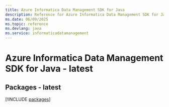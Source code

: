 ```yaml
---
title: Azure Informatica Data Management SDK for Java
description: Reference for Azure Informatica Data Management SDK for Java
ms.date: 06/09/2025
ms.topic: reference
ms.devlang: java
ms.service: informaticadatamanagement
---
```

# Azure Informatica Data Management SDK for Java - latest
## Packages - latest
[!INCLUDE [packages](informatica-data-management-index.md)]